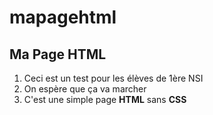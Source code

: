 # mapagehtml
Ma Page HTML
---
1. Ceci est un test pour les élèves de 1ère NSI
2. On espère que ça va marcher
3. C'est une simple page **HTML** sans **CSS**
